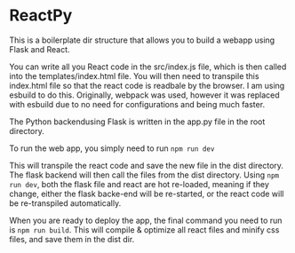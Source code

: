 # ReactPy

This is a boilerplate dir structure that allows you to build a webapp using Flask and React.

You can write all you React code in the src/index.js file, which is then called into the templates/index.html file.
You will then need to transpile this index.html file so that the react code is readbale by the browser.
I am using esbuild to do this. Originally, webpack was used, however it was replaced with esbuild due to no need for configurations and being much faster.

The Python backendusing Flask is written in the app.py file in the root directory.

To run the web app, you simply need to run `npm run dev`

This will transpile the react code and save the new file in the dist directory. The flask backend will then call the files from the dist directory.
Using `npm run dev`, both the flask file and react are hot re-loaded, meaning if they change, either the flask backe-end will be re-started, or the react code will be re-transpiled automatically.

When you are ready to deploy the app, the final command you need to run is `npm run build`.
This will compile & optimize all react files and minify css files, and save them in the dist dir.
